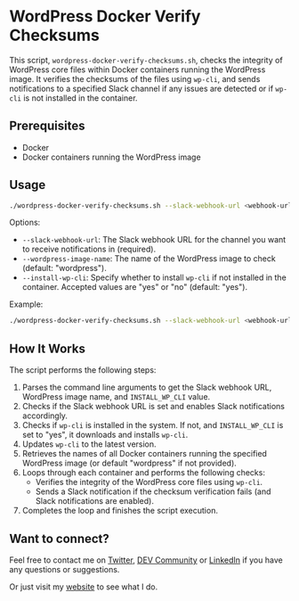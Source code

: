 # WordPress Docker Verify Checksums

This script, `wordpress-docker-verify-checksums.sh`, checks the integrity of WordPress core files within Docker containers running the WordPress image. It verifies the checksums of the files using `wp-cli`, and sends notifications to a specified Slack channel if any issues are detected or if `wp-cli` is not installed in the container.

## Prerequisites

- Docker
- Docker containers running the WordPress image

## Usage

```bash
./wordpress-docker-verify-checksums.sh --slack-webhook-url <webhook-url> [--wordpress-image-name <image-name>] [--install-wp-cli <yes|no>]
```

Options:

- `--slack-webhook-url`: The Slack webhook URL for the channel you want to receive notifications in (required).
- `--wordpress-image-name`: The name of the WordPress image to check (default: "wordpress").
- `--install-wp-cli`: Specify whether to install `wp-cli` if not installed in the container. Accepted values are "yes" or "no" (default: "yes").

Example:

```bash
./wordpress-docker-verify-checksums.sh --slack-webhook-url <webhook-url> --wordpress-image-name custom-wordpress --install-wp-cli no
```

## How It Works

The script performs the following steps:

1. Parses the command line arguments to get the Slack webhook URL, WordPress image name, and `INSTALL_WP_CLI` value.
2. Checks if the Slack webhook URL is set and enables Slack notifications accordingly.
3. Checks if `wp-cli` is installed in the system. If not, and `INSTALL_WP_CLI` is set to "yes", it downloads and installs `wp-cli`.
4. Updates `wp-cli` to the latest version.
5. Retrieves the names of all Docker containers running the specified WordPress image (or default "wordpress" if not provided).
6. Loops through each container and performs the following checks:
   - Verifies the integrity of the WordPress core files using `wp-cli`.
   - Sends a Slack notification if the checksum verification fails (and Slack notifications are enabled).
7. Completes the loop and finishes the script execution.

## Want to connect?

Feel free to contact me on [Twitter](https://twitter.com/OnlineAnto), [DEV Community](https://dev.to/antoonline/) or [LinkedIn](https://www.linkedin.com/in/anto-online) if you have any questions or suggestions.

Or just visit my [website](https://anto.online) to see what I do.
